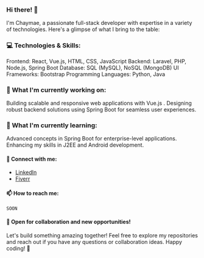 ### Hi there! 👋
I'm Chaymae, a passionate full-stack developer with expertise in a variety of technologies. Here's a glimpse of what I bring to the table:

### 💻 Technologies & Skills:
Frontend: React, Vue.js, HTML, CSS, JavaScript
Backend: Laravel, PHP, Node.js, Spring Boot
Database: SQL (MySQL), NoSQL (MongoDB)
UI Frameworks: Bootstrap
Programming Languages: Python, Java
### 🚀 What I'm currently working on:
Building scalable and responsive web applications with Vue.js .
Designing robust backend solutions using Spring Boot for seamless user experiences.
### 🌱 What I'm currently learning:
Advanced concepts in Spring Boot for enterprise-level applications.
Enhancing my skills in J2EE and Android development.

#### 🔗 Connect with me:
- [LinkedIn](https://www.linkedin.com/in/chaymae-alaiss-24ba742aa/)
- [Fiverr](https://fr.fiverr.com/yukicheniwla?up_rollout=true)

#### 📫 How to reach me:
	SOON

#### 🤝 Open for collaboration and new opportunities!

Let's build something amazing together! Feel free to explore my repositories and reach out if you have any questions or collaboration ideas. Happy coding! 🚀
